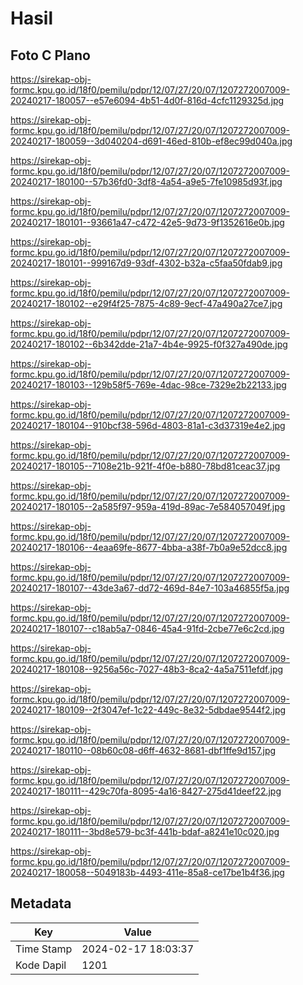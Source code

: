 # Hasil

## Foto C Plano

https://sirekap-obj-formc.kpu.go.id/18f0/pemilu/pdpr/12/07/27/20/07/1207272007009-20240217-180057--e57e6094-4b51-4d0f-816d-4cfc1129325d.jpg

https://sirekap-obj-formc.kpu.go.id/18f0/pemilu/pdpr/12/07/27/20/07/1207272007009-20240217-180059--3d040204-d691-46ed-810b-ef8ec99d040a.jpg

https://sirekap-obj-formc.kpu.go.id/18f0/pemilu/pdpr/12/07/27/20/07/1207272007009-20240217-180100--57b36fd0-3df8-4a54-a9e5-7fe10985d93f.jpg

https://sirekap-obj-formc.kpu.go.id/18f0/pemilu/pdpr/12/07/27/20/07/1207272007009-20240217-180101--93661a47-c472-42e5-9d73-9f1352616e0b.jpg

https://sirekap-obj-formc.kpu.go.id/18f0/pemilu/pdpr/12/07/27/20/07/1207272007009-20240217-180101--999167d9-93df-4302-b32a-c5faa50fdab9.jpg

https://sirekap-obj-formc.kpu.go.id/18f0/pemilu/pdpr/12/07/27/20/07/1207272007009-20240217-180102--e29f4f25-7875-4c89-9ecf-47a490a27ce7.jpg

https://sirekap-obj-formc.kpu.go.id/18f0/pemilu/pdpr/12/07/27/20/07/1207272007009-20240217-180102--6b342dde-21a7-4b4e-9925-f0f327a490de.jpg

https://sirekap-obj-formc.kpu.go.id/18f0/pemilu/pdpr/12/07/27/20/07/1207272007009-20240217-180103--129b58f5-769e-4dac-98ce-7329e2b22133.jpg

https://sirekap-obj-formc.kpu.go.id/18f0/pemilu/pdpr/12/07/27/20/07/1207272007009-20240217-180104--910bcf38-596d-4803-81a1-c3d37319e4e2.jpg

https://sirekap-obj-formc.kpu.go.id/18f0/pemilu/pdpr/12/07/27/20/07/1207272007009-20240217-180105--7108e21b-921f-4f0e-b880-78bd81ceac37.jpg

https://sirekap-obj-formc.kpu.go.id/18f0/pemilu/pdpr/12/07/27/20/07/1207272007009-20240217-180105--2a585f97-959a-419d-89ac-7e584057049f.jpg

https://sirekap-obj-formc.kpu.go.id/18f0/pemilu/pdpr/12/07/27/20/07/1207272007009-20240217-180106--4eaa69fe-8677-4bba-a38f-7b0a9e52dcc8.jpg

https://sirekap-obj-formc.kpu.go.id/18f0/pemilu/pdpr/12/07/27/20/07/1207272007009-20240217-180107--43de3a67-dd72-469d-84e7-103a46855f5a.jpg

https://sirekap-obj-formc.kpu.go.id/18f0/pemilu/pdpr/12/07/27/20/07/1207272007009-20240217-180107--c18ab5a7-0846-45a4-91fd-2cbe77e6c2cd.jpg

https://sirekap-obj-formc.kpu.go.id/18f0/pemilu/pdpr/12/07/27/20/07/1207272007009-20240217-180108--9256a56c-7027-48b3-8ca2-4a5a7511efdf.jpg

https://sirekap-obj-formc.kpu.go.id/18f0/pemilu/pdpr/12/07/27/20/07/1207272007009-20240217-180109--2f3047ef-1c22-449c-8e32-5dbdae9544f2.jpg

https://sirekap-obj-formc.kpu.go.id/18f0/pemilu/pdpr/12/07/27/20/07/1207272007009-20240217-180110--08b60c08-d6ff-4632-8681-dbf1ffe9d157.jpg

https://sirekap-obj-formc.kpu.go.id/18f0/pemilu/pdpr/12/07/27/20/07/1207272007009-20240217-180111--429c70fa-8095-4a16-8427-275d41deef22.jpg

https://sirekap-obj-formc.kpu.go.id/18f0/pemilu/pdpr/12/07/27/20/07/1207272007009-20240217-180111--3bd8e579-bc3f-441b-bdaf-a8241e10c020.jpg

https://sirekap-obj-formc.kpu.go.id/18f0/pemilu/pdpr/12/07/27/20/07/1207272007009-20240217-180058--5049183b-4493-411e-85a8-ce17be1b4f36.jpg


## Metadata

| Key        | Value               |
| ---------- | ------------------- |
| Time Stamp | 2024-02-17 18:03:37 |
| Kode Dapil | 1201                |



